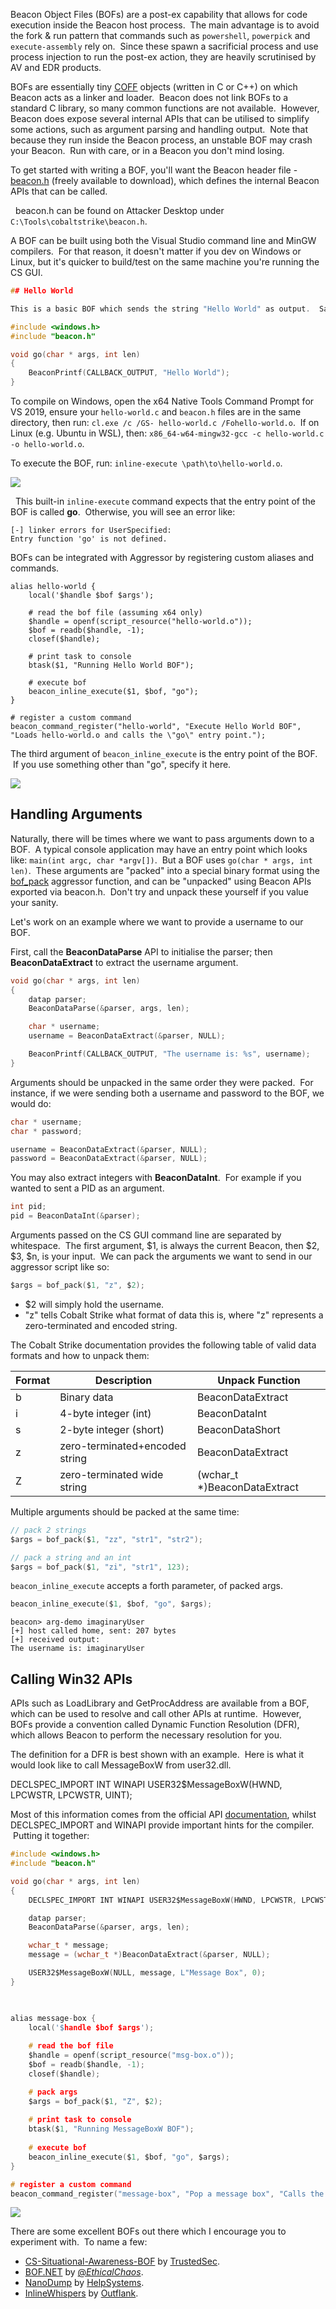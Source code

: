 Beacon Object Files (BOFs) are a post-ex capability that allows for code execution inside the Beacon host process.  The main advantage is to avoid the fork & run pattern that commands such as `powershell`, `powerpick` and `execute-assembly` rely on.  Since these spawn a sacrificial process and use process injection to run the post-ex action, they are heavily scrutinised by AV and EDR products.

BOFs are essentially tiny [COFF](https://en.wikipedia.org/wiki/COFF) objects (written in C or C++) on which Beacon acts as a linker and loader.  Beacon does not link BOFs to a standard C library, so many common functions are not available.  However, Beacon does expose several internal APIs that can be utilised to simplify some actions, such as argument parsing and handling output.  Note that because they run inside the Beacon process, an unstable BOF may crash your Beacon.  Run with care, or in a Beacon you don't mind losing.

To get started with writing a BOF, you'll want the Beacon header file - [beacon.h](https://hstechdocs.helpsystems.com/manuals/cobaltstrike/current/userguide/content/beacon.h) (freely available to download), which defines the internal Beacon APIs that can be called.

  beacon.h can be found on Attacker Desktop under `C:\Tools\cobaltstrike\beacon.h`.  
  
A BOF can be built using both the Visual Studio command line and MinGW compilers.  For that reason, it doesn't matter if you dev on Windows or Linux, but it's quicker to build/test on the same machine you're running the CS GUI.

  
```c
## Hello World

This is a basic BOF which sends the string "Hello World" as output.  Save it as `hello-world.c`.

#include <windows.h>
#include "beacon.h"

void go(char * args, int len)
{
    BeaconPrintf(CALLBACK_OUTPUT, "Hello World");
}
```
  

To compile on Windows, open the x64 Native Tools Command Prompt for VS 2019, ensure your `hello-world.c` and `beacon.h` files are in the same directory, then run: `cl.exe /c /GS- hello-world.c /Fohello-world.o`.  If on Linux (e.g. Ubuntu in WSL), then: `x86_64-w64-mingw32-gcc -c hello-world.c -o hello-world.o`.

To execute the BOF, run: `inline-execute \path\to\hello-world.o`.

  

![](https://rto-assets.s3.eu-west-2.amazonaws.com/bofs/hello-world.png)

  

  This built-in `inline-execute` command expects that the entry point of the BOF is called **go**.  Otherwise, you will see an error like:  
  
```
[-] linker errors for UserSpecified:
Entry function 'go' is not defined.
```
  

BOFs can be integrated with Aggressor by registering custom aliases and commands.
```
alias hello-world {
    local('$handle $bof $args');
    
    # read the bof file (assuming x64 only)
    $handle = openf(script_resource("hello-world.o"));
    $bof = readb($handle, -1);
    closef($handle);
    
    # print task to console
    btask($1, "Running Hello World BOF");
    
    # execute bof
    beacon_inline_execute($1, $bof, "go");
}

# register a custom command
beacon_command_register("hello-world", "Execute Hello World BOF", "Loads hello-world.o and calls the \"go\" entry point.");
```


The third argument of `beacon_inline_execute` is the entry point of the BOF.  If you use something other than "go", specify it here.

  

![](https://rto-assets.s3.eu-west-2.amazonaws.com/bofs/hello-world-cna.png)

  

## Handling Arguments

Naturally, there will be times where we want to pass arguments down to a BOF.  A typical console application may have an entry point which looks like: `main(int argc, char *argv[])`.  But a BOF uses `go(char * args, int len)`.  These arguments are "packed" into a special binary format using the [bof_pack](https://hstechdocs.helpsystems.com/manuals/cobaltstrike/current/userguide/content/topics_aggressor-scripts/as-resources_functions.htm#bof_pack) aggressor function, and can be "unpacked" using Beacon APIs exported via beacon.h.  Don't try and unpack these yourself if you value your sanity.

Let's work on an example where we want to provide a username to our BOF.

First, call the **BeaconDataParse** API to initialise the parser; then **BeaconDataExtract** to extract the username argument.
```c
void go(char * args, int len)
{
    datap parser;
    BeaconDataParse(&parser, args, len);

    char * username;
    username = BeaconDataExtract(&parser, NULL);

    BeaconPrintf(CALLBACK_OUTPUT, "The username is: %s", username);
}
```
  

Arguments should be unpacked in the same order they were packed.  For instance, if we were sending both a username and password to the BOF, we would do:
```c
char * username;
char * password;

username = BeaconDataExtract(&parser, NULL);
password = BeaconDataExtract(&parser, NULL);
```
  

You may also extract integers with **BeaconDataInt**.  For example if you wanted to sent a PID as an argument.
```c
int pid;
pid = BeaconDataInt(&parser);
```

Arguments passed on the CS GUI command line are separated by whitespace.  The first argument, $1, is always the current Beacon, then $2, $3, $n, is your input.  We can pack the arguments we want to send in our aggressor script like so:
```c
$args = bof_pack($1, "z", $2);
```
  

- $2 will simply hold the username.
- "z" tells Cobalt Strike what format of data this is, where "z" represents a zero-terminated and encoded string.

  

The Cobalt Strike documentation provides the following table of valid data formats and how to unpack them:

|Format|Description|Unpack Function|
|---|---|---|
|b|Binary data|BeaconDataExtract|
|i|4-byte integer (int)|BeaconDataInt|
|s|2-byte integer (short)|BeaconDataShort|
|z|zero-terminated+encoded string|BeaconDataExtract|
|Z|zero-terminated wide string|(wchar_t *)BeaconDataExtract|

  

Multiple arguments should be packed at the same time:
```c
// pack 2 strings
$args = bof_pack($1, "zz", "str1", "str2");

// pack a string and an int
$args = bof_pack($1, "zi", "str1", 123);
```
  

`beacon_inline_execute` accepts a forth parameter, of packed args.
```c
beacon_inline_execute($1, $bof, "go", $args);
```
  
```
beacon> arg-demo imaginaryUser
[+] host called home, sent: 207 bytes
[+] received output:
The username is: imaginaryUser
```
  

## Calling Win32 APIs

APIs such as LoadLibrary and GetProcAddress are available from a BOF, which can be used to resolve and call other APIs at runtime.  However, BOFs provide a convention called Dynamic Function Resolution (DFR), which allows Beacon to perform the necessary resolution for you.

The definition for a DFR is best shown with an example.  Here is what it would look like to call MessageBoxW from user32.dll.

DECLSPEC_IMPORT INT WINAPI USER32$MessageBoxW(HWND, LPCWSTR, LPCWSTR, UINT);

  

Most of this information comes from the official API [documentation](https://docs.microsoft.com/en-us/windows/win32/api/winuser/nf-winuser-messageboxw), whilst DECLSPEC_IMPORT and WINAPI provide important hints for the compiler.  Putting it together:
```c
#include <windows.h>
#include "beacon.h"

void go(char * args, int len)
{
    DECLSPEC_IMPORT INT WINAPI USER32$MessageBoxW(HWND, LPCWSTR, LPCWSTR, UINT);

    datap parser;
    BeaconDataParse(&parser, args, len);

    wchar_t * message;
    message = (wchar_t *)BeaconDataExtract(&parser, NULL);

    USER32$MessageBoxW(NULL, message, L"Message Box", 0);
}

  

alias message-box {
    local('$handle $bof $args');
    
    # read the bof file
    $handle = openf(script_resource("msg-box.o"));
    $bof = readb($handle, -1);
    closef($handle);

    # pack args
    $args = bof_pack($1, "Z", $2);
    
    # print task to console
    btask($1, "Running MessageBoxW BOF");
    
    # execute bof
    beacon_inline_execute($1, $bof, "go", $args);
}

# register a custom command
beacon_command_register("message-box", "Pop a message box", "Calls the MessageBoxW Win32 API.");
```
  

![](https://rto-assets.s3.eu-west-2.amazonaws.com/bofs/message-box.png)

  

There are some excellent BOFs out there which I encourage you to experiment with.  To name a few:

- [CS-Situational-Awareness-BOF](https://github.com/trustedsec/CS-Situational-Awareness-BOF) by [TrustedSec](https://twitter.com/TrustedSec).
- [BOF.NET](https://github.com/CCob/BOF.NET) by [@_EthicalChaos_](https://twitter.com/_EthicalChaos_).
- [NanoDump](https://github.com/helpsystems/nanodump) by [HelpSystems](https://twitter.com/HelpSystemsMN).
- [InlineWhispers](https://github.com/outflanknl/InlineWhispers) by [Outflank](https://twitter.com/outflanknl).